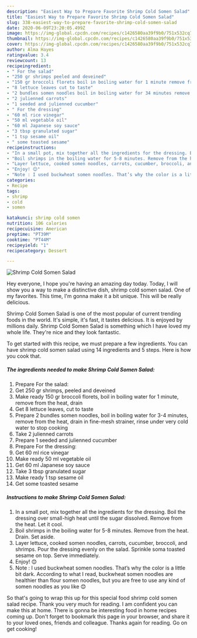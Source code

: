 ```yaml
---
description: "Easiest Way to Prepare Favorite Shrimp Cold Somen Salad"
title: "Easiest Way to Prepare Favorite Shrimp Cold Somen Salad"
slug: 338-easiest-way-to-prepare-favorite-shrimp-cold-somen-salad
date: 2020-06-09T23:20:05.499Z
image: https://img-global.cpcdn.com/recipes/c1426580aa39f9b0/751x532cq70/shrimp-cold-somen-salad-recipe-main-photo.jpg
thumbnail: https://img-global.cpcdn.com/recipes/c1426580aa39f9b0/751x532cq70/shrimp-cold-somen-salad-recipe-main-photo.jpg
cover: https://img-global.cpcdn.com/recipes/c1426580aa39f9b0/751x532cq70/shrimp-cold-somen-salad-recipe-main-photo.jpg
author: Alma Hayes
ratingvalue: 3.4
reviewcount: 13
recipeingredient:
- " For the salad"
- "250 gr shrimps peeled and deveined"
- "150 gr broccoli florets boil in boiling water for 1 minute remove from the heat drain"
- "8 lettuce leaves cut to taste"
- "2 bundles somen noodles boil in boiling water for 34 minutes remove from the heat drain in finemesh strainer rinse under very cold water to stop cooking"
- "2 julienned carrots"
- "1 seeded and julienned cucumber"
- " For the dressing"
- "60 ml rice vinegar"
- "50 ml vegetable oil"
- "60 ml Japanese soy sauce"
- "3 tbsp granulated sugar"
- "1 tsp sesame oil"
- " some toasted sesame"
recipeinstructions:
- "In a small pot, mix together all the ingredients for the dressing. Boil the dressing over small-high heat until the sugar dissolved. Remove from the heat. Let it cool."
- "Boil shrimps in the boiling water for 5-8 minutes. Remove from the heat. Drain. Set aside."
- "Layer lettuce, cooked somen noodles, carrots, cucumber, broccoli, and shrimps. Pour the dressing evenly on the salad. Sprinkle soma toasted sesame on top. Serve immediately."
- "Enjoy! 😊"
- "Note : I used buckwheat somen noodles. That’s why the color is a little bit dark. According to what I read, buckwheat somen noodles are healthier than flour somen noodles, but you are free to use any kind of somen noodles as you like 😊"
categories:
- Recipe
tags:
- shrimp
- cold
- somen

katakunci: shrimp cold somen 
nutrition: 106 calories
recipecuisine: American
preptime: "PT39M"
cooktime: "PT44M"
recipeyield: "1"
recipecategory: Dessert

---
```



![Shrimp Cold Somen Salad](https://img-global.cpcdn.com/recipes/c1426580aa39f9b0/751x532cq70/shrimp-cold-somen-salad-recipe-main-photo.jpg)

Hey everyone, I hope you're having an amazing day today. Today, I will show you a way to make a distinctive dish, shrimp cold somen salad. One of my favorites. This time, I'm gonna make it a bit unique. This will be really delicious.

Shrimp Cold Somen Salad is one of the most popular of current trending foods in the world. It's simple, it's fast, it tastes delicious. It is enjoyed by millions daily. Shrimp Cold Somen Salad is something which I have loved my whole life. They're nice and they look fantastic.




To get started with this recipe, we must prepare a few ingredients. You can have shrimp cold somen salad using 14 ingredients and 5 steps. Here is how you cook that.

<!--inarticleads1-->

##### The ingredients needed to make Shrimp Cold Somen Salad:

1. Prepare  For the salad:
1. Get 250 gr shrimps, peeled and deveined
1. Make ready 150 gr broccoli florets, boil in boiling water for 1 minute, remove from the heat, drain
1. Get 8 lettuce leaves, cut to taste
1. Prepare 2 bundles somen noodles, boil in boiling water for 3-4 minutes, remove from the heat, drain in fine-mesh strainer, rinse under very cold water to stop cooking
1. Take 2 julienned carrots
1. Prepare 1 seeded and julienned cucumber
1. Prepare  For the dressing:
1. Get 60 ml rice vinegar
1. Make ready 50 ml vegetable oil
1. Get 60 ml Japanese soy sauce
1. Take 3 tbsp granulated sugar
1. Make ready 1 tsp sesame oil
1. Get  some toasted sesame




<!--inarticleads2-->

##### Instructions to make Shrimp Cold Somen Salad:

1. In a small pot, mix together all the ingredients for the dressing. Boil the dressing over small-high heat until the sugar dissolved. Remove from the heat. Let it cool.
1. Boil shrimps in the boiling water for 5-8 minutes. Remove from the heat. Drain. Set aside.
1. Layer lettuce, cooked somen noodles, carrots, cucumber, broccoli, and shrimps. Pour the dressing evenly on the salad. Sprinkle soma toasted sesame on top. Serve immediately.
1. Enjoy! 😊
1. Note : I used buckwheat somen noodles. That’s why the color is a little bit dark. According to what I read, buckwheat somen noodles are healthier than flour somen noodles, but you are free to use any kind of somen noodles as you like 😊




So that's going to wrap this up for this special food shrimp cold somen salad recipe. Thank you very much for reading. I am confident you can make this at home. There is gonna be interesting food in home recipes coming up. Don't forget to bookmark this page in your browser, and share it to your loved ones, friends and colleague. Thanks again for reading. Go on get cooking!
